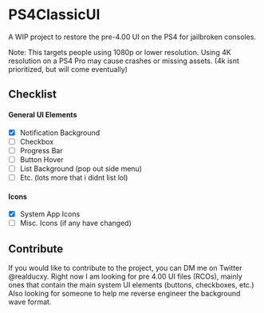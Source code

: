 
# PS4ClassicUI
A WIP project to restore the pre-4.00 UI on the PS4 for jailbroken consoles.

Note: This targets people using 1080p or lower resolution. Using 4K resolution on a PS4 Pro may cause crashes or missing assets. (4k isnt prioritized, but will come eventually)

## Checklist
 #### General UI Elements
 - [X] Notification Background
 - [ ] Checkbox 
 - [ ] Progress Bar
 - [ ] Button Hover
 - [ ] List Background (pop out side menu)
 - [ ] Etc. (lots more that i didnt list lol)
  #### Icons
 - [X] System App Icons
 - [ ] Misc. Icons (if any have changed)

## Contribute
If you would like to contribute to the project, you can DM me on Twitter @realducxy. Right now I am looking for pre 4.00 UI files (RCOs), mainly ones that contain the main system UI elements (buttons, checkboxes, etc.)
Also looking for someone to help me reverse engineer the background wave format.

